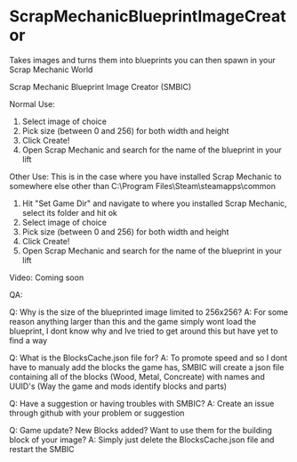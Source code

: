 # ScrapMechanicBlueprintImageCreator
Takes images and turns them into blueprints you can then spawn in your Scrap Mechanic World

Scrap Mechanic Blueprint Image Creator (SMBIC)

Normal Use:
1. Select image of choice
2. Pick size (between 0 and 256) for both width and height
3. Click Create!
4. Open Scrap Mechanic and search for the name of the blueprint in your lift

Other Use:
This is in the case where you have installed Scrap Mechanic to somewhere else other than C:\Program Files\Steam\steamapps\common
1. Hit "Set Game Dir" and navigate to where you installed Scrap Mechanic, select its folder and hit ok
2. Select image of choice
3. Pick size (between 0 and 256) for both width and height
4. Click Create!
5. Open Scrap Mechanic and search for the name of the blueprint in your lift

Video: Coming soon

QA:

Q: Why is the size of the blueprinted image limited to 256x256?
A: For some reason anything larger than this and the game simply wont load the blueprint, I dont know why and Ive tried to get around this but have yet to find a way

Q: What is the BlocksCache.json file for?
A: To promote speed and so I dont have to manualy add the blocks the game has, SMBIC will create a json file containing all of the blocks (Wood, Metal, Concreate) with names and UUID's (Way the game and mods identify blocks and parts)

Q: Have a suggestion or having troubles with SMBIC?
A: Create an issue through github with your problem or suggestion

Q: Game update? New Blocks added? Want to use them for the building block of your image?
A: Simply just delete the BlocksCache.json file and restart the SMBIC
